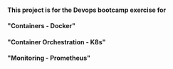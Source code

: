 #### This project is for the Devops bootcamp exercise for 

#### "Containers - Docker" 
#### "Container Orchestration - K8s"
#### "Monitoring - Prometheus" 


